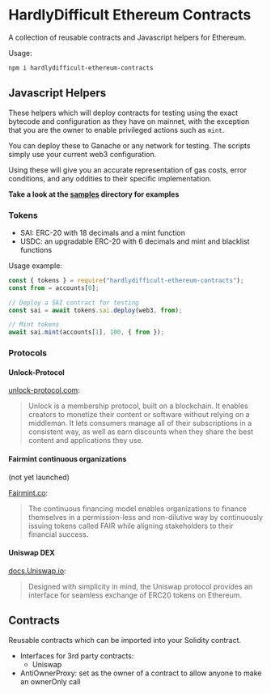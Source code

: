 # HardlyDifficult Ethereum Contracts

A collection of reusable contracts and Javascript helpers for Ethereum.

Usage:

```bash
npm i hardlydifficult-ethereum-contracts
```

## Javascript Helpers

These helpers which will deploy contracts for testing using the exact bytecode and configuration as they have on mainnet, with the exception that you are the owner to enable privileged actions such as `mint`.

You can deploy these to Ganache or any network for testing. The scripts simply use your current web3 configuration.

Using these will give you an accurate representation of gas costs, error conditions, and any oddities to their specific implementation.

**Take a look at the [samples](samples) directory for examples**

### Tokens

 - SAI: ERC-20 with 18 decimals and a mint function
 - USDC: an upgradable ERC-20 with 6 decimals and mint and blacklist functions

Usage example: 

```javascript
const { tokens } = require("hardlydifficult-ethereum-contracts");
const from = accounts[0];

// Deploy a SAI contract for testing
const sai = await tokens.sai.deploy(web3, from);

// Mint tokens
await sai.mint(accounts[1], 100, { from });
```

### Protocols 

#### Unlock-Protocol

[unlock-protocol.com](https://unlock-protocol.com):
> Unlock is a membership protocol, built on a blockchain. It enables creators to monetize their content or software without relying on a middleman. It lets consumers manage all of their subscriptions in a consistent way, as well as earn discounts when they share the best content and applications they use.

#### Fairmint continuous organizations

(not yet launched)

[Fairmint.co](https://fairmint.co):

> The continuous financing model enables organizations to finance themselves in a permission-less and non-dilutive way by continuously issuing tokens called FAIR while aligning stakeholders to their financial success.

#### Uniswap DEX

[docs.Uniswap.io](https://docs.uniswap.io/):

> Designed with simplicity in mind, the Uniswap protocol provides an interface for seamless exchange of ERC20 tokens on Ethereum.

## Contracts

Reusable contracts which can be imported into your Solidity contract.

 - Interfaces for 3rd party contracts:
   - Uniswap
 - AntiOwnerProxy: set as the owner of a contract to allow anyone to make an ownerOnly call

